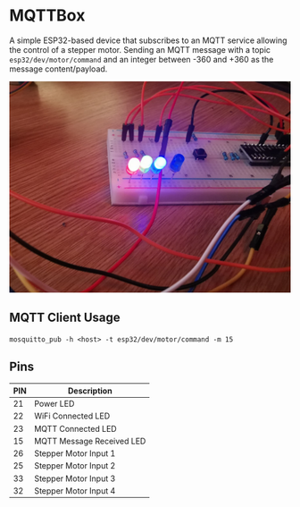 # MQTTBox

A simple ESP32-based device that subscribes to an MQTT service allowing the control of a stepper motor. Sending an MQTT message with a topic `esp32/dev/motor/command` and an integer between -360 and +360 as the message content/payload.

![Photo](./photo.jpg)

## MQTT Client Usage

    mosquitto_pub -h <host> -t esp32/dev/motor/command -m 15

## Pins

| PIN | Description               |
| --- | ------------------------- |
| 21  | Power LED                 |
| 22  | WiFi Connected LED        |
| 23  | MQTT Connected LED        |
| 15  | MQTT Message Received LED |
| 26  | Stepper Motor Input 1     |
| 25  | Stepper Motor Input 2     |
| 33  | Stepper Motor Input 3     |
| 32  | Stepper Motor Input 4     |
